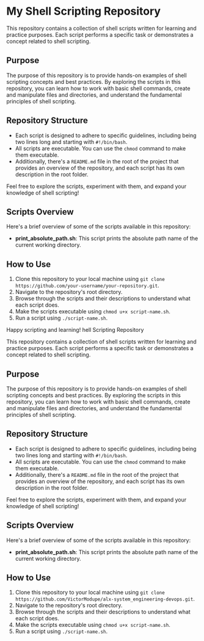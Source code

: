 # My Shell Scripting Repository

This repository contains a collection of shell scripts written for learning and practice purposes. Each script performs a specific task or demonstrates a concept related to shell scripting.

## Purpose

The purpose of this repository is to provide hands-on examples of shell scripting concepts and best practices. By exploring the scripts in this repository, you can learn how to work with basic shell commands, create and manipulate files and directories, and understand the fundamental principles of shell scripting.

## Repository Structure

- Each script is designed to adhere to specific guidelines, including being two lines long and starting with `#!/bin/bash`.
- All scripts are executable. You can use the `chmod` command to make them executable.
- Additionally, there's a `README.md` file in the root of the project that provides an overview of the repository, and each script has its own description in the root folder.

Feel free to explore the scripts, experiment with them, and expand your knowledge of shell scripting!

## Scripts Overview

Here's a brief overview of some of the scripts available in this repository:

- **print_absolute_path.sh**: This script prints the absolute path name of the current working directory.

<!-- Add more descriptions for other scripts here -->

## How to Use

1. Clone this repository to your local machine using `git clone https://github.com/your-username/your-repository.git`.
2. Navigate to the repository's root directory.
3. Browse through the scripts and their descriptions to understand what each script does.
4. Make the scripts executable using `chmod u+x script-name.sh`.
5. Run a script using `./script-name.sh`.

Happy scripting and learning!
hell Scripting Repository

This repository contains a collection of shell scripts written for learning and practice purposes. Each script performs a specific task or demonstrates a concept related to shell scripting.

## Purpose

The purpose of this repository is to provide hands-on examples of shell scripting concepts and best practices. By exploring the scripts in this repository, you can learn how to work with basic shell commands, create and manipulate files and directories, and understand the fundamental principles of shell scripting.

## Repository Structure

- Each script is designed to adhere to specific guidelines, including being two lines long and starting with `#!/bin/bash`.
- All scripts are executable. You can use the `chmod` command to make them executable.
- Additionally, there's a `README.md` file in the root of the project that provides an overview of the repository, and each script has its own description in the root folder.

Feel free to explore the scripts, experiment with them, and expand your knowledge of shell scripting!

## Scripts Overview

Here's a brief overview of some of the scripts available in this repository:

- **print_absolute_path.sh**: This script prints the absolute path name of the current working directory.


## How to Use

1. Clone this repository to your local machine using `git clone https://github.com/VictorModupe/alx-system_engineering-devops.git`.
2. Navigate to the repository's root directory.
3. Browse through the scripts and their descriptions to understand what each script does.
4. Make the scripts executable using `chmod u+x script-name.sh`.
5. Run a script using `./script-name.sh`.
